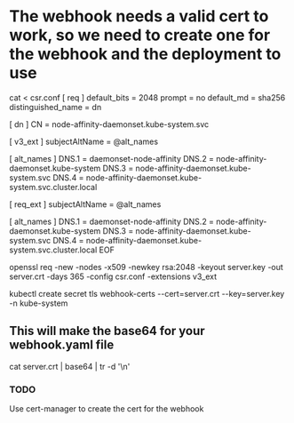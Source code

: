 # The webhook needs a valid cert to work, so we need to create one for the webhook and the deployment to use

cat <<EOF > csr.conf
[ req ]
default_bits = 2048
prompt = no
default_md = sha256
distinguished_name = dn

[ dn ]
CN = node-affinity-daemonset.kube-system.svc

[ v3_ext ]
subjectAltName = @alt_names

[ alt_names ]
DNS.1 = daemonset-node-affinity
DNS.2 = node-affinity-daemonset.kube-system
DNS.3 = node-affinity-daemonset.kube-system.svc
DNS.4 = node-affinity-daemonset.kube-system.svc.cluster.local

[ req_ext ]
subjectAltName = @alt_names

[ alt_names ]
DNS.1 = daemonset-node-affinity
DNS.2 = node-affinity-daemonset.kube-system
DNS.3 = node-affinity-daemonset.kube-system.svc
DNS.4 = node-affinity-daemonset.kube-system.svc.cluster.local
EOF


openssl req -new -nodes -x509 -newkey rsa:2048 -keyout server.key -out server.crt -days 365 -config csr.conf -extensions v3_ext

kubectl create secret tls webhook-certs --cert=server.crt --key=server.key -n kube-system

## This will make the base64 for your webhook.yaml file

cat server.crt | base64 | tr -d '\n'


### TODO

Use cert-manager to create the cert for the webhook

